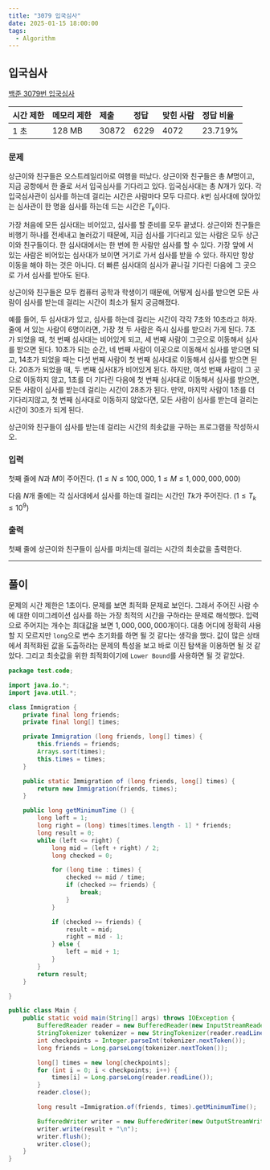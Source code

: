 ```yaml
---
title: "3079 입국심사"
date: 2025-01-15 18:00:00
tags: 
  - Algorithm
---
```


## 입국심사
[백준 3079번 입국심사](https://www.acmicpc.net/problem/3079)

| 시간 제한 | 메모리 제한 | 제출     | 정답    | 맞힌 사람 | 정답 비율   |
|:------|:-------|:-------|:------|:------|:--------|
| 1 초   | 128 MB | 30872 | 6229 | 4072 | 23.719% |

### 문제

상근이와 친구들은 오스트레일리아로 여행을 떠났다. 
상근이와 친구들은 총 $M$명이고, 지금 공항에서 한 줄로 서서 입국심사를 기다리고 있다. 
입국심사대는 총 $N$개가 있다. 
각 입국심사관이 심사를 하는데 걸리는 시간은 사람마다 모두 다르다. 
$k$번 심사대에 앉아있는 심사관이 한 명을 심사를 하는데 드는 시간은 $T_{k}$이다.<br>

가장 처음에 모든 심사대는 비어있고, 심사를 할 준비를 모두 끝냈다. 
상근이와 친구들은 비행기 하나를 전세내고 놀러갔기 때문에, 지금 심사를 기다리고 있는 사람은 모두 상근이와 친구들이다. 
한 심사대에서는 한 번에 한 사람만 심사를 할 수 있다. 
가장 앞에 서 있는 사람은 비어있는 심사대가 보이면 거기로 가서 심사를 받을 수 있다. 
하지만 항상 이동을 해야 하는 것은 아니다. 
더 빠른 심사대의 심사가 끝나길 기다린 다음에 그 곳으로 가서 심사를 받아도 된다.<br>

상근이와 친구들은 모두 컴퓨터 공학과 학생이기 때문에, 
어떻게 심사를 받으면 모든 사람이 심사를 받는데 걸리는 시간이 최소가 될지 궁금해졌다.<br>

예를 들어, 두 심사대가 있고, 
심사를 하는데 걸리는 시간이 각각 7초와 10초라고 하자. 
줄에 서 있는 사람이 6명이라면, 
가장 첫 두 사람은 즉시 심사를 받으러 가게 된다. 
7초가 되었을 때, 첫 번째 심사대는 비어있게 되고, 
세 번째 사람이 그곳으로 이동해서 심사를 받으면 된다. 
10초가 되는 순간, 네 번째 사람이 이곳으로 이동해서 심사를 받으면 되고, 
14초가 되었을 때는 다섯 번째 사람이 첫 번째 심사대로 이동해서 심사를 받으면 된다. 
20초가 되었을 때, 두 번째 심사대가 비어있게 된다. 
하지만, 여섯 번째 사람이 그 곳으로 이동하지 않고, 
1초를 더 기다린 다음에 첫 번째 심사대로 이동해서 심사를 받으면, 
모든 사람이 심사를 받는데 걸리는 시간이 28초가 된다. 
만약, 마지막 사람이 1초를 더 기다리지않고, 
첫 번째 심사대로 이동하지 않았다면, 
모든 사람이 심사를 받는데 걸리는 시간이 30초가 되게 된다.

상근이와 친구들이 심사를 받는데 걸리는 시간의 최솟값을 구하는 프로그램을 작성하시오.

### 입력

첫째 줄에 $N$과 $M$이 주어진다. ($1 ≤ N ≤ 100,000$, $1 ≤ M ≤ 1,000,000,000$)

다음 $N$개 줄에는 각 심사대에서 심사를 하는데 걸리는 시간인 $Tk$가 주어진다. ($1 ≤ T_{k} ≤ 10^9$)

### 출력

첫째 줄에 상근이와 친구들이 심사를 마치는데 걸리는 시간의 최솟값을 출력한다.

---

## 풀이

문제의 시간 제한은 1초이다.
문제를 보면 최적화 문제로 보인다.
그래서 주어진 사람 수에 대한 이미그레이션 심사를 하는 가장 최적의 시간을 구하라는 문제로 해석했다.
입력으로 주어지는 개수는 최대값을 보면 $1,000,000,000$개이다.
대충 어디에 정확히 사용할 지 모르지만 `long`으로 변수 초기화를 하면 될 것 같다는 생각을 했다.
값이 많은 상태에서 최적화된 값을 도출하라는 문제의 특성을 보고 바로 이진 탐색을 이용하면 될 것 같았다.
그리고 최솟값을 위한 최적화이기에 `Lower Bound`를 사용하면 될 것 같았다.

```java
package test.code;

import java.io.*;
import java.util.*;

class Immigration {
    private final long friends;
    private final long[] times;

    private Immigration (long friends, long[] times) {
        this.friends = friends;
        Arrays.sort(times);
        this.times = times;
    }

    public static Immigration of (long friends, long[] times) {
        return new Immigration(friends, times);
    }

    public long getMinimumTime () {
        long left = 1;
        long right = (long) times[times.length - 1] * friends;
        long result = 0;
        while (left <= right) {
            long mid = (left + right) / 2;
            long checked = 0;

            for (long time : times) {
                checked += mid / time;
                if (checked >= friends) {
                    break;
                }
            }

            if (checked >= friends) {
                result = mid;
                right = mid - 1;
            } else {
                left = mid + 1;
            }
        }
        return result;
    }

}

public class Main {
    public static void main(String[] args) throws IOException {
        BufferedReader reader = new BufferedReader(new InputStreamReader(System.in));
        StringTokenizer tokenizer = new StringTokenizer(reader.readLine());
        int checkpoints = Integer.parseInt(tokenizer.nextToken());
        long friends = Long.parseLong(tokenizer.nextToken());

        long[] times = new long[checkpoints];
        for (int i = 0; i < checkpoints; i++) {
            times[i] = Long.parseLong(reader.readLine());
        }
        reader.close();

        long result =Immigration.of(friends, times).getMinimumTime();

        BufferedWriter writer = new BufferedWriter(new OutputStreamWriter(System.out));
        writer.write(result + "\n");
        writer.flush();
        writer.close();
    }
}
```